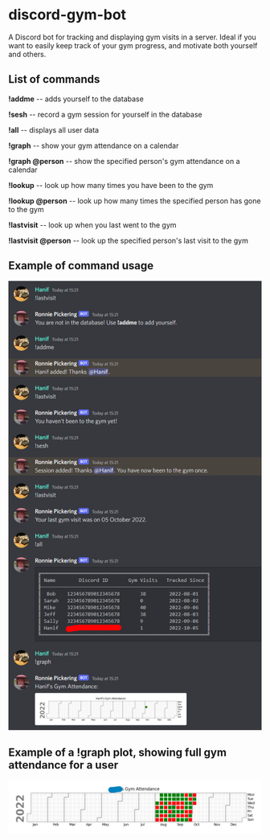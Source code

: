 # discord-gym-bot
A Discord bot for tracking and displaying gym visits in a server.
Ideal if you want to easily keep track of your gym progress, and motivate both yourself and others.

## List of commands

**!addme** -- adds yourself to the database

**!sesh** -- record a gym session for yourself in the database

**!all** -- displays all user data

**!graph** -- show your gym attendance on a calendar

**!graph @person** -- show the specified person's gym attendance on a calendar

**!lookup** -- look up how many times you have been to the gym

**!lookup @person** -- look up how many times the specified person has gone to the gym

**!lastvisit** -- look up when you last went to the gym

**!lastvisit @person** -- look up the specified person's last visit to the gym

## Example of command usage

![](Images/example_commands.png)

## Example of a !graph plot, showing full gym attendance for a user

![](Images/example_gym_attendance_plot.png)
